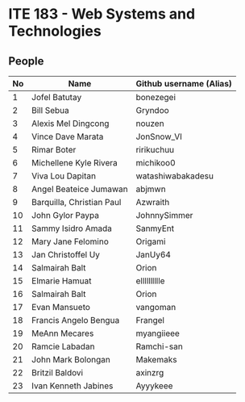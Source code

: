 # ITE 183 - Web Systems and Technologies

## People 

| No      | Name                      | Github username (Alias)       |
|---------|---------------------------|-------------------------------|
| 1       |Jofel Batutay              | bonezegei                     | 
| 2       |Bill Sebua                 | Gryndoo                       |
| 3       |Alexis Mel Dingcong        | nouzen                        |
| 4       |Vince Dave Marata          | JonSnow_VI                    |
| 5       |Rimar Boter                | ririkuchuu                    |
| 6       |Michellene Kyle Rivera     | michikoo0                     |
| 7       |Viva Lou Dapitan           | watashiwabakadesu             |
| 8       |Angel Beateice Jumawan     | abjmwn                        |
| 9       |Barquilla, Christian Paul  | Azwraith                      |
| 10      |John Gylor Paypa           | JohnnySimmer                  |
| 11      | Sammy Isidro Amada        | SanmyEnt                      |
| 12      |Mary Jane Felomino         | Origami                       |
| 13      |Jan Christoffel Uy         | JanUy64                       |
| 14      |Salmairah Balt             | Orion                         |
| 15      |Elmarie Hamuat             | elllllllllle                  |
| 16      |Salmairah Balt             | Orion                         |
| 17      |Evan Mansueto              | vangoman                      |
| 18      |Francis Angelo Bengua      | Frangel                       |
| 19      |MeAnn Mecares              | myangiieee                    |
| 20      |Ramcie Labadan             | Ramchi-san                    |
| 21      |John Mark Bolongan         | Makemaks                      |
| 22      |Britzil Baldovi            | axinzrg                       |
| 23      |Ivan Kenneth Jabines       | Ayyykeee                      |

